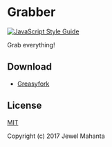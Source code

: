 # Grabber
[![JavaScript Style Guide](https://img.shields.io/badge/code_style-standard-brightgreen.svg)](https://standardjs.com)

Grab everything!

## Download
* [Greasyfork](https://greasyfork.org/en/scripts/31010-grabber)

## License
[MIT](https://github.com/lap00zza/Grabber/blob/master/LICENSE)

Copyright (c) 2017 Jewel Mahanta
